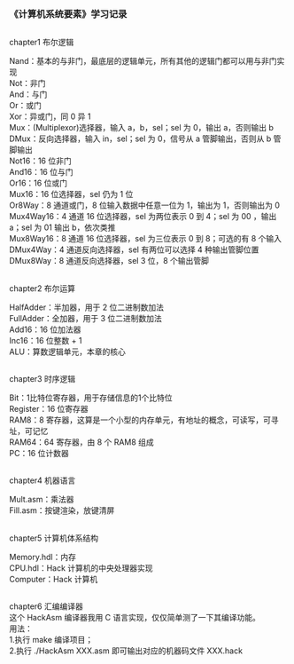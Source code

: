 ### 《计算机系统要素》学习记录

##
chapter1 布尔逻辑  

Nand：基本的与非门，最底层的逻辑单元，所有其他的逻辑门都可以用与非门实现  
Not：非门  
And：与门  
Or：或门  
Xor：异或门，同 0 异 1  
Mux：(Multiplexor)选择器，输入 a，b，sel；sel 为 0，输出 a，否则输出 b  
DMux：反向选择器，输入 in，sel；sel 为 0，信号从 a 管脚输出，否则从 b 管脚输出  
Not16：16 位非门  
And16：16 位与门  
Or16：16 位或门  
Mux16：16 位选择器，sel 仍为 1 位  
Or8Way：8 通道或门，8 位输入数据中任意一位为 1，输出为 1，否则输出为 0  
Mux4Way16：4 通道 16 位选择器，sel 为两位表示 0 到 4；sel 为 00 ，输出 a；sel 为 01 输出 b，依次类推  
Mux8Way16：8 通道 16 位选择器，sel 为三位表示 0 到 8；可选的有 8 个输入  
DMux4Way：4 通道反向选择器，sel 有两位可以选择 4 种输出管脚位置  
DMux8Way：8 通道反向选择器，sel 3 位，8 个输出管脚  

##
chapter2 布尔运算  

HalfAdder：半加器，用于 2 位二进制数加法  
FullAdder：全加器，用于 3 位二进制数加法  
Add16：16 位加法器  
Inc16：16 位整数 + 1  
ALU：算数逻辑单元，本章的核心  

##
chapter3 时序逻辑  

Bit：1比特位寄存器，用于存储信息的1个比特位  
Register：16 位寄存器  
RAM8：8 寄存器，这算是一个小型的内存单元，有地址的概念，可读写，可寻址，可记忆  
RAM64：64 寄存器，由 8 个 RAM8 组成  
PC：16 位计数器  

##
chapter4 机器语言  

Mult.asm：乘法器  
Fill.asm：按键渲染，放键清屏  

##
chapter5 计算机体系结构  

Memory.hdl：内存  
CPU.hdl：Hack 计算机的中央处理器实现  
Computer：Hack 计算机

##
chapter6 汇编编译器  
这个 HackAsm 编译器我用 C 语言实现，仅仅简单测了一下其编译功能。  
用法：  
1.执行 make 编译项目；  
2.执行 ./HackAsm XXX.asm 即可输出对应的机器码文件 XXX.hack
